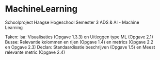 # MachineLearning

Schoolproject Haagse Hogeschool
Semester 3
ADS & AI - Machine Learning

Taken:
Isa: Visualisaties (Opgave 1.3.3) en Uitleggen type ML (Opgave 2.1)
Busse: Relevantie kolommen en rijen (Opgave 1.4) en metrics (Opgave 2.2 en Opgave 2.3)
Declan: Standaardisatie beschrijven (Opgave 1.5) en Meest relevante metric (Opgave 2.4)
